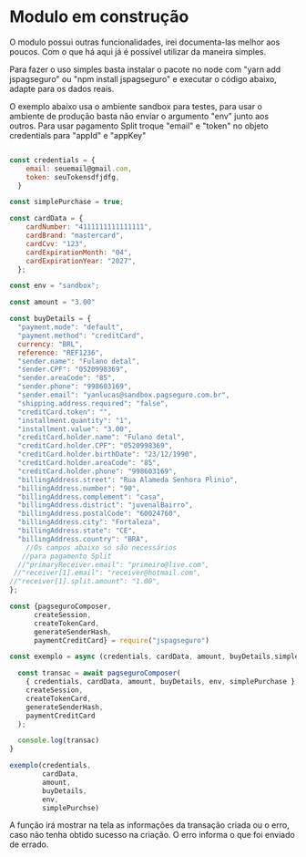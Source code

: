 # Modulo em construção

O modulo possui outras funcionalidades, irei documenta-las melhor aos poucos. Com o que há aqui já é possível utilizar da maneira simples.

Para fazer o uso simples basta instalar o pacote no node com "yarn add jspagseguro" ou "npm install jspagseguro" e executar o código abaixo, adapte para os dados reais.

O exemplo abaixo usa o ambiente sandbox para testes, para usar o ambiente de produção basta não enviar o argumento "env" junto aos outros. Para usar pagamento Split troque "email" e "token" no objeto credentials para "appId" e "appKey"

```js

const credentials = {
    email: seuemail@gmail.com,
    token: seuTokensdfjdfg,
  }

const simplePurchase = true;

const cardData = {
    cardNumber: "4111111111111111",
    cardBrand: "mastercard",
    cardCvv: "123",
    cardExpirationMonth: "04",
    cardExpirationYear: "2027",
  };

const env = "sandbox";

const amount = "3.00"

const buyDetails = {
  "payment.mode": "default",
  "payment.method": "creditCard",
  currency: "BRL",
  reference: "REF1236",
  "sender.name": "Fulano detal",
  "sender.CPF": "0520998369",
  "sender.areaCode": "85",
  "sender.phone": "998603169",
  "sender.email": "yanlucas@sandbox.pagseguro.com.br",
  "shipping.address.required": "false",
  "creditCard.token": "",
  "installment.quantity": "1",
  "installment.value": "3.00",
  "creditCard.holder.name": "Fulano detal",
  "creditCard.holder.CPF": "0520998369",
  "creditCard.holder.birthDate": "23/12/1990",
  "creditCard.holder.areaCode": "85",
  "creditCard.holder.phone": "998603169",
  "billingAddress.street": "Rua Alameda Senhora Plinio",
  "billingAddress.number": "90",
  "billingAddress.complement": "casa",
  "billingAddress.district": "juvenalBairro",
  "billingAddress.postalCode": "60024760",
  "billingAddress.city": "Fortaleza",
  "billingAddress.state": "CE",
  "billingAddress.country": "BRA",
    //Os campos abaixo só são necessários
   //para pagamento Split
  //"primaryReceiver.email": "primeiro@live.com",
 //"receiver[1].email": "receiver@hotmail.com",
//"receiver[1].split.amount": "1.00",
};

const {pagseguroComposer,
      createSession,
      createTokenCard,
      generateSenderHash,
      paymentCreditCard} = require("jspagseguro")

const exemplo = async (credentials, cardData, amount, buyDetails,simplePurchase) =>{

  const transac = await pagseguroComposer(
    { credentials, cardData, amount, buyDetails, env, simplePurchase },
    createSession,
    createTokenCard,
    generateSenderHash,
    paymentCreditCard
  );

  console.log(transac)
}

exemplo(credentials,
        cardData,
        amount,
        buyDetails,
        env,
        simplePurchse)
```

A função irá mostrar na tela as informações da transação criada ou o erro, caso não tenha obtido sucesso na criação. O erro informa o que foi enviado de errado.
